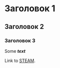 # Заголовок 1
## Заголовок 2
### Заголовок 3

Some ***text***

Link to [STEAM](https://steamcommunity.com/id/Smile2022/).